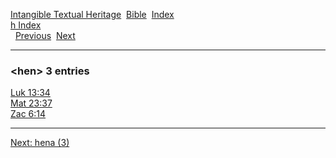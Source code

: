 [Intangible Textual Heritage](../../index)  [Bible](../index) 
[Index](index)   
[h Index](_h_)  
  [Previous](c05378)  [Next](c05380) 

------------------------------------------------------------------------

### &lt;hen&gt; 3 entries

[Luk 13:34](../kjv/luk013.htm#034)  
[Mat 23:37](../kjv/mat023.htm#037)  
[Zac 6:14](../kjv/zac006.htm#014)  

------------------------------------------------------------------------

[Next: hena (3)](c05380)
